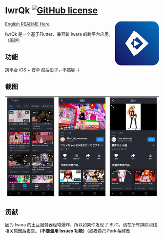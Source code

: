 # IwrQk [![GitHub license](https://img.shields.io/github/license/FutoTan/iwrqk.svg)](LICENSE)

<img src="./doc/icon.png" alt="logo" width="144" height="144" align="right" />

[English README Here](./doc/README_en.md)


IwrQk 是一个基于Flutter、兼容新 Iwara 的跨平台应用。（画饼）

## 功能

跨平台 iOS + 安卓 ~~然后没了，不然呢（~~

## 截图 

| ![Preview](/doc/1.png) | ![Preview](/doc/2.png) | ![Preview](/doc/3.png) | 
|:---:|:---:|:---:|

## 贡献

因为 Iwara 的土豆服务器经常爆炸，所以如果你发现了 BUG，请在所有排除网络相关原因后报告。**（不要滥用 Issues 功能）**~~（或者自己 Fork 后修改~~
